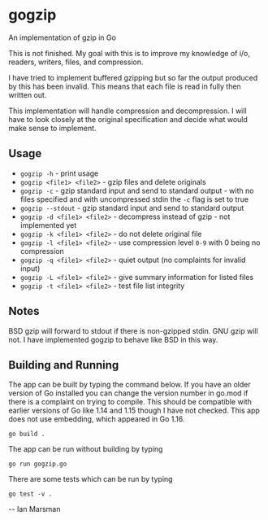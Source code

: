# gogzip
An implementation of gzip in Go

This is not finished. My goal with this is to improve my knowledge of i/o,
readers, writers, files, and compression.

I have tried to implement buffered gzipping but so far the output produced by
this has been invalid. This means that each file is read in fully then written
out. 

This implementation will handle compression and decompression. I will have to
look closely at the original specification and decide what would make sense to
implement. 

## Usage

* `gogzip -h` - print usage
* `gogzip <file1> <file2>` - gzip files and delete originals
* `gogzip -c` - gzip standard input and send to standard output - with no files
  specified and with uncompressed stdin the `-c` flag is set to true
* `gogzip --stdout` - gzip standard input and send to standard output
* `gogzip -d <file1> <file2>` - decompress instead of gzip - not implemented yet
* `gogzip -k <file1> <file2>` - do not delete original file
* `gogzip -l <file1> <file2>` - use compression level `0-9` with 0 being no compression
* `gogzip -q <file1> <file2>` - quiet output (no complaints for invalid input)
* `gogzip -L <file1> <file2>` - give summary information for listed files
* `gogzip -t <file1> <file2>` - test file list integrity

## Notes

BSD gzip will forward to stdout if there is non-gzipped stdin. GNU gzip will
not. I have implemented gogzip to behave like BSD in this way.

## Building and Running

The app can be built by typing the command below. If you have an older version
of Go installed you can change the version number in go.mod if there is a
complaint on trying to compile. This should be compatible with earlier versions
of Go like 1.14 and 1.15 though I have not checked. This app does not use
embedding, which appeared in Go 1.16.

`go build .`

The app can be run without building by typing

`go run gogzip.go`

There are some tests which can be run by typing

`go test -v .`

  -- Ian Marsman